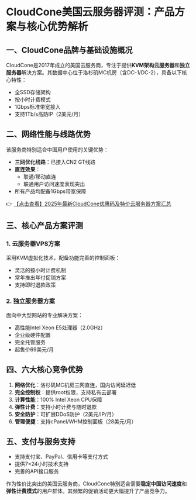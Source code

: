 # CloudCone美国云服务器评测：产品方案与核心优势解析

## 一、CloudCone品牌与基础设施概况
CloudCone是2017年成立的美国云服务商，专注于提供**KVM架构云服务器**和**独立服务器**解决方案。其数据中心位于洛杉矶MC机房（含DC-1/DC-2），具备以下核心特性：
- 全SSD存储架构
- 按小时计费模式
- 1Gbps标准带宽接入
- 支持1Tb/s高防IP（2美元/月）

## 二、网络性能与线路优势
该服务商特别适合中国用户使用的关键优势：
- **三网优化线路**：已接入CN2 GT线路
- **直连效果**：
  - 联通/移动直连
  - 联通用户访问速度表现突出
- 所有产品均配备1Gbps带宽保障

👉 [【点击查看】2025年最新CloudCone优惠码及特价云服务器方案汇总](https://bit.ly/Cloudcone)

## 三、核心产品方案评测
### 1. 云服务器VPS方案
采用KVM虚拟化技术，配备功能完善的控制面板：
- 灵活的按小时计费机制
- 常年推出年付促销方案
- 支持即时退款政策

### 2. 独立服务器方案
面向中大型网站的专业解决方案：
- 高性能Intel Xeon E5处理器（2.0GHz）
- 企业级硬件配置
- 完全托管服务
- 起售价69美元/月

## 四、六大核心竞争优势
1. **网络优化**：洛杉矶MC机房三网直连，国内访问延迟低
2. **完全控制权**：提供root权限，支持私有云部署
3. **计算性能**：100% Intel Xeon CPU保障
4. **弹性计费**：支持小时计费与随时退款
5. **安全防护**：可扩展DDoS防护（2美元/IP/月）
6. **管理便捷**：支持cPanel/WHM控制面板（28美元/月）

## 五、支付与服务支持
- 支持支付宝、PayPal、信用卡等支付方式
- 提供7×24小时技术支持
- 完善的API接口服务

作为性价比突出的美国云服务商，CloudCone特别适合需要**稳定中国访问速度**和**弹性计费模式**的用户群体。其频繁的促销活动更大幅提升了产品竞争力。